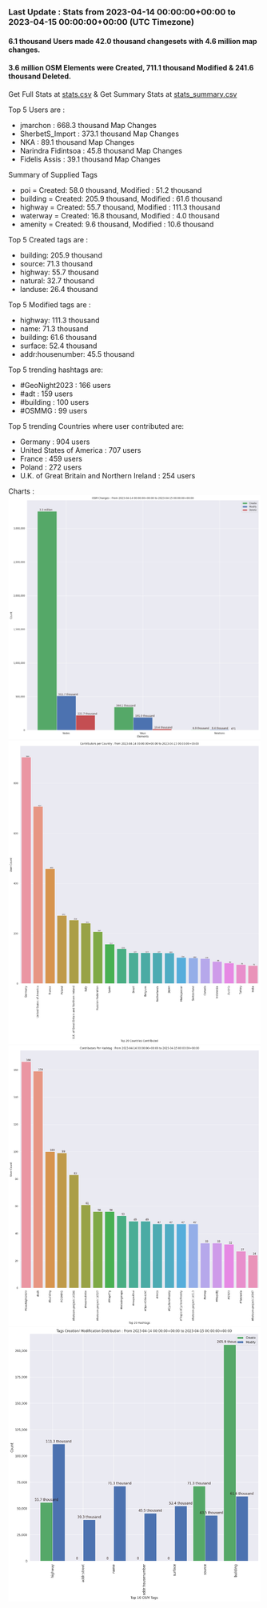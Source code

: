 ### Last Update : Stats from 2023-04-14 00:00:00+00:00 to 2023-04-15 00:00:00+00:00 (UTC Timezone)

#### 6.1 thousand Users made 42.0 thousand changesets with 4.6 million map changes.
#### 3.6 million OSM Elements were Created, 711.1 thousand Modified & 241.6 thousand Deleted.
Get Full Stats at [stats.csv](/stats/Global/Daily/stats.csv)
 & Get Summary Stats at [stats_summary.csv](/stats/Global/Daily/stats_summary.csv)

Top 5 Users are : 
- jmarchon : 668.3 thousand Map Changes
- SherbetS_Import : 373.1 thousand Map Changes
- NKA : 89.1 thousand Map Changes
- Narindra Fidintsoa : 45.8 thousand Map Changes
- Fidelis Assis : 39.1 thousand Map Changes

Summary of Supplied Tags
- poi = Created: 58.0 thousand, Modified : 51.2 thousand
- building = Created: 205.9 thousand, Modified : 61.6 thousand
- highway = Created: 55.7 thousand, Modified : 111.3 thousand
- waterway = Created: 16.8 thousand, Modified : 4.0 thousand
- amenity = Created: 9.6 thousand, Modified : 10.6 thousand


Top 5 Created tags are :
- building: 205.9 thousand
- source: 71.3 thousand
- highway: 55.7 thousand
- natural: 32.7 thousand
- landuse: 26.4 thousand


Top 5 Modified tags are :
- highway: 111.3 thousand
- name: 71.3 thousand
- building: 61.6 thousand
- surface: 52.4 thousand
- addr:housenumber: 45.5 thousand


Top 5 trending hashtags are:
- #GeoNight2023 : 166 users
- #adt : 159 users
- #building : 100 users
- #OSMMG : 99 users


Top 5 trending Countries where user contributed are:
- Germany : 904 users
- United States of America : 707 users
- France : 459 users
- Poland : 272 users
- U.K. of Great Britain and Northern Ireland : 254 users


 Charts : 
![Alt text](./stats_osm_changes.png) 
![Alt text](./stats_users_per_country.png) 
![Alt text](./stats_users_per_hashtag.png) 
![Alt text](./stats_tags.png) 
